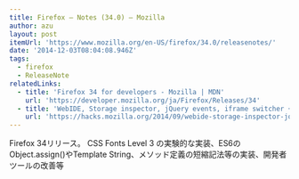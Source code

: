 ```yaml
---
title: Firefox — Notes (34.0) — Mozilla
author: azu
layout: post
itemUrl: 'https://www.mozilla.org/en-US/firefox/34.0/releasenotes/'
date: '2014-12-03T08:04:08.946Z'
tags:
  - firefox
  - ReleaseNote
relatedLinks:
  - title: 'Firefox 34 for developers - Mozilla | MDN'
    url: 'https://developer.mozilla.org/ja/Firefox/Releases/34'
  - title: 'WebIDE, Storage inspector, jQuery events, iframe switcher + more – Firefox Developer Tools Episode 34 ✩ Mozilla Hacks – the Web developer blog'
    url: 'https://hacks.mozilla.org/2014/09/webide-storage-inspector-jquery-events-iframe-switcher-more-firefox-developer-tools-episode-34/'
---
```

Firefox 34リリース。
CSS Fonts Level 3 の実験的な実装、ES6のObject.assign()やTemplate String、メソッド定義の短縮記法等の実装、開発者ツールの改善等
